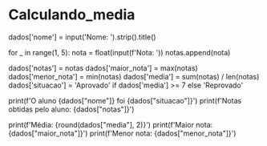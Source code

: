 # Calculando_media

dados['nome'] = input('Nome: ').strip().title()

for _ in range(1, 5):
  nota = float(input(f'Nota: '))
  notas.append(nota)

dados['notas'] = notas
dados['maior_nota'] = max(notas)
dados['menor_nota'] = min(notas)
dados['media'] = sum(notas) / len(notas)
dados['situacao'] = 'Aprovado' if dados['media'] >= 7 else 'Reprovado'

print(f'O aluno {dados["nome"]} foi {dados["situacao"]}')
print(f'Notas obtidas pelo aluno: {dados["notas"]}')

print(f'Média: {round(dados["media"], 2)}')
print(f'Maior nota: {dados["maior_nota"]}')
print(f'Menor nota: {dados["menor_nota"]}')
